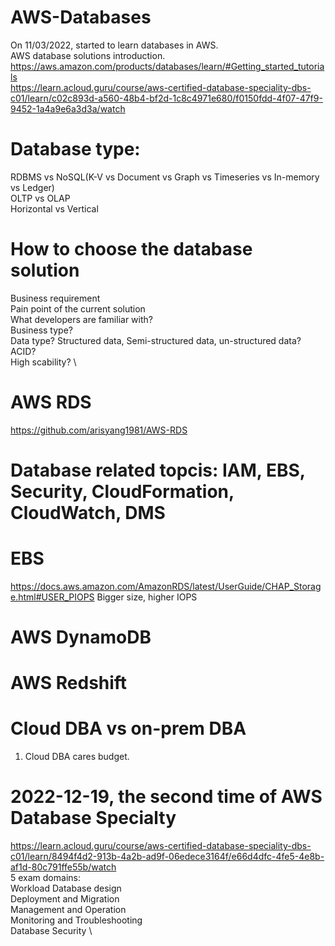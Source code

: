 # AWS-Databases
On 11/03/2022, started to learn databases in AWS. \
AWS database solutions introduction. \
https://aws.amazon.com/products/databases/learn/#Getting_started_tutorials \
https://learn.acloud.guru/course/aws-certified-database-speciality-dbs-c01/learn/c02c893d-a560-48b4-bf2d-1c8c4971e680/f0150fdd-4f07-47f9-9452-1a4a9e6a3d3a/watch
# Database type:
RDBMS vs NoSQL(K-V vs Document vs Graph vs Timeseries vs In-memory vs Ledger) \
OLTP vs OLAP \
Horizontal vs Vertical 

# How to choose the database solution
Business requirement \
Pain point of the current solution \
What developers are familiar with? \
Business type? \
Data type? Structured data, Semi-structured data, un-structured data? \
ACID? \
High scability? \



# AWS RDS
https://github.com/arisyang1981/AWS-RDS

# Database related topcis: IAM, EBS, Security, CloudFormation, CloudWatch, DMS

# EBS 
https://docs.aws.amazon.com/AmazonRDS/latest/UserGuide/CHAP_Storage.html#USER_PIOPS 
Bigger size, higher IOPS

# AWS DynamoDB

# AWS Redshift


# Cloud DBA vs on-prem DBA
1. Cloud DBA cares budget.


# 2022-12-19, the second time of AWS Database Specialty
https://learn.acloud.guru/course/aws-certified-database-speciality-dbs-c01/learn/8494f4d2-913b-4a2b-ad9f-06edece3164f/e66d4dfc-4fe5-4e8b-af1d-80c791ffe55b/watch \
5 exam domains: \
  Workload Database design \
  Deployment and Migration \
  Management and Operation \
  Monitoring and Troubleshooting \
  Database Security \
  
  
